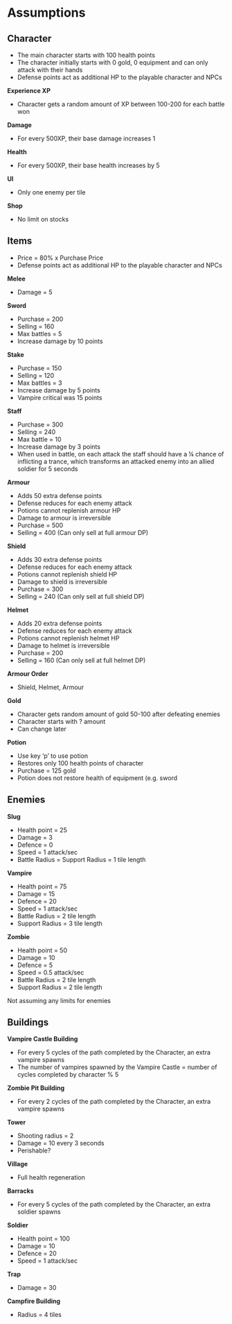 # Assumptions

## Character
- The main character starts with 100 health points
- The character initially starts with 0 gold, 0 equipment and can only attack with their hands
- Defense points act as additional HP to the playable character and NPCs

**Experience XP**
- Character gets a random amount of XP between 100-200 for each battle won

**Damage**
- For every 500XP, their base damage increases 1

**Health**
- For every 500XP, their base health increases by 5

**UI**
- Only one enemy per tile

**Shop**
- No limit on stocks

## Items
- Price = 80% x Purchase Price
- Defense points act as additional HP to the playable character and NPCs

**Melee**
- Damage = 5

**Sword**
- Purchase = 200
- Selling = 160
- Max battles = 5
- Increase damage by 10 points

**Stake** 
- Purchase = 150
- Selling = 120
- Max battles = 3
- Increase damage by 5 points
- Vampire critical was 15 points

**Staff**
- Purchase = 300
- Selling = 240
- Max battle = 10
- Increase damage by 3 points
- When used in battle, on each attack the staff should have a ¼ chance of inflicting a trance, which transforms an attacked enemy into an allied soldier for 5 seconds


**Armour**
- Adds 50 extra defense points
- Defense reduces for each enemy attack
- Potions cannot replenish armour HP
- Damage to armour is irreversible
- Purchase = 500
- Selling = 400 (Can only sell at full armour DP)

**Shield**
- Adds 30 extra defense points
- Defense reduces for each enemy attack
- Potions cannot replenish shield HP
- Damage to shield is irreversible
- Purchase = 300
- Selling = 240 (Can only sell at full shield DP)

**Helmet**
- Adds 20 extra defense points
- Defense reduces for each enemy attack
- Potions cannot replenish helmet HP
- Damage to helmet is irreversible
- Purchase = 200
- Selling = 160 (Can only sell at full helmet DP)

**Armour Order**
- Shield, Helmet, Armour

**Gold**
- Character gets random amount of gold 50-100 after defeating enemies
- Character starts with ? amount 
- Can change later

**Potion**
- Use key ‘p’ to use potion
- Restores only 100 health points of character
- Purchase = 125 gold
- Potion does not restore health of equipment (e.g. sword 


## Enemies

**Slug**
- Health point = 25
- Damage = 3
- Defence = 0
- Speed = 1 attack/sec
- Battle Radius = Support Radius = 1 tile length

**Vampire**
- Health point = 75
- Damage = 15
- Defence = 20
- Speed = 1 attack/sec
- Battle Radius = 2 tile length
- Support Radius = 3 tile length

**Zombie**
- Health point = 50
- Damage = 10
- Defence = 5
- Speed = 0.5 attack/sec
- Battle Radius = 2 tile length
- Support Radius = 2 tile length

Not assuming any limits for enemies


## Buildings

**Vampire Castle Building**
- For every 5 cycles of the path completed by the Character, an extra vampire spawns
- The number of vampires spawned by the Vampire Castle = number of cycles completed by character % 5

**Zombie Pit Building**
- For every 2 cycles of the path completed by the Character, an extra vampire spawns

**Tower**
- Shooting radius = 2
- Damage = 10 every 3 seconds
- Perishable?

**Village** 
- Full health regeneration

**Barracks**
- For every 5 cycles of the path completed by the Character, an extra soldier spawns

**Soldier**
- Health point = 100
- Damage = 10
- Defence = 20
- Speed = 1 attack/sec

**Trap** 
- Damage = 30

**Campfire Building**
- Radius = 4 tiles


